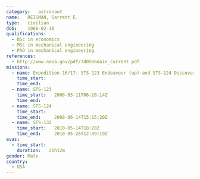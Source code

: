 ```yaml
---
category:	astronaut
name:	REISMAN, Garrett E.
type:	civilian
dob:	1968-02-10
qualifications:
  - BSc in economics
  - MSc in mechanical engineering
  - PhD in mechanical engineering
references:
  - http://www.nasa.gov/pdf/740566main_current.pdf
missions:
  - name: Expedition 16/17: STS-123 Endeavour (up) and STS-124 Discovery (down)
    time_start:   
    time_end:     
  - name: STS-123
    time_start:   2008-03-11T06:28:14Z
    time_end:     
  - name: STS-124
    time_start:   
    time_end:     2008-06-14T15:15:20Z
  - name: STS-132
    time_start:   2010-05-14T18:20Z
    time_end:     2010-05-26T12:49:19Z
evas:
  - time_start: 
    duration:   21h12m
gender:	Male
country:
  - USA
---
```

